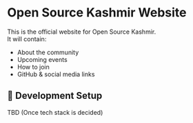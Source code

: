 # Open Source Kashmir Website

This is the official website for Open Source Kashmir.  
It will contain:
- About the community
- Upcoming events
- How to join
- GitHub & social media links

## 🚀 Development Setup
TBD (Once tech stack is decided)
